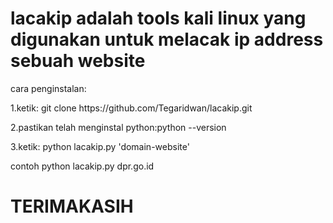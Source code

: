 <h1>lacakip adalah tools kali linux yang digunakan untuk melacak ip address sebuah website</h1>
<p>cara penginstalan:</p>
<p>1.ketik: git clone https://github.com/Tegaridwan/lacakip.git</p>
<p>2.pastikan telah menginstal python:python --version</p>
<p>3.ketik: python lacakip.py 'domain-website'</p>
<p>contoh python lacakip.py dpr.go.id</p>
<h1>TERIMAKASIH</h1>


